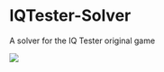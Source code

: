 # IQTester-Solver
A solver for the IQ Tester original game

![](https://m.media-amazon.com/images/I/71BSD0PhcnL._AC_SX355_.jpg)
